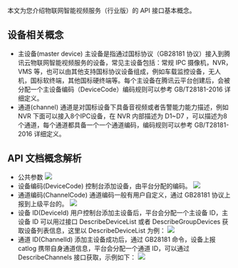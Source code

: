 本文为您介绍物联网智能视频服务（行业版）的 API 接口基本概念。

 

 ## 设备相关概念

- 主设备(master device)
主设备是指通过国标协议（GB28181 协议）接入到腾讯云物联网智能视频服务的设备，常见主设备包括：常规 IPC 摄像机，NVR，VMS 等，也可以由其他支持国标协议设备组成，例如车载监控设备，无人机，国标软终端，其他国标硬终端等。每个主设备在腾讯云平台创建后，会被分配一个主设备编码（DeviceCode）编码规则可以参考 GB/T28181-2016 详细定义。
- 通道(channel)
通道是对国标设备下具备音视频或者告警能力能力描述，例如 NVR 下面可以接入8个IPC设备，在 NVR 内部描述为 D1~D7 ，可以描述为8个通道，每个通道都具备一个一个通道编码，编码规则可以参考 GB/T28181-2016 详细定义。

 ## API 文档概念解析

 

- 公共参数
![](https://qcloudimg.tencent-cloud.cn/raw/f5c77f03f4611b73f537782b72a67693.png)
- 设备编码(DeviceCode)
控制台添加设备，由平台分配的编码。
![](https://qcloudimg.tencent-cloud.cn/raw/b011e857a15bb8e39f174309af86d6ed.png)
- 通道编码(ChannelCode)
通道编码一般有用户自定义，通过 GB28181 协议上报到上级平台的。
![](https://qcloudimg.tencent-cloud.cn/raw/f6994f4e9dbe3c3a6224bbd8d9a3da2c.png)
- 设备 ID(DeviceId)
用户控制台添加主设备后，平台会分配一个主设备 ID，主设备 ID 可以用过接口 DescribeDeviceList 或者 DescribeGroupDevices 获取设备列表信息，这里以 DescribeDeviceList 为例：
![](https://qcloudimg.tencent-cloud.cn/raw/f271c1d07aa4dfaa7105dadc9ef8163f.png)
- 通道 ID(ChannelId)
添加主设备成功后，通过 GB28181 命令，设备上报 catlog 携带自身通道信息，平台会分配一个通道 ID，可以通过 DescribeChannels 接口获取，示例如下：
![](https://qcloudimg.tencent-cloud.cn/raw/27968835b09a1c3ccabb13550c95f8bd.png)
 
